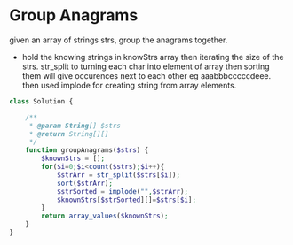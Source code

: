 # Group Anagrams

given an array of strings strs, group the anagrams together.

- hold the knowing strings in knowStrs array then iterating the size of the strs. str_split to turning each char into element of array then sorting them will give occurences next to each other eg aaabbbcccccdeee. then used implode for creating string from array elements.

```php
class Solution {

    /**
     * @param String[] $strs
     * @return String[][]
     */
    function groupAnagrams($strs) {
        $knownStrs = [];
        for($i=0;$i<count($strs);$i++){
            $strArr = str_split($strs[$i]);
            sort($strArr);
            $strSorted = implode("",$strArr);
            $knownStrs[$strSorted][]=$strs[$i];
        }
        return array_values($knownStrs);
    }
}
```

